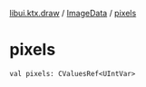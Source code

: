 [libui.ktx.draw](../README.md) / [ImageData](README.md) / [pixels](pixels.md)

# pixels

`val pixels: CValuesRef<UIntVar>`
